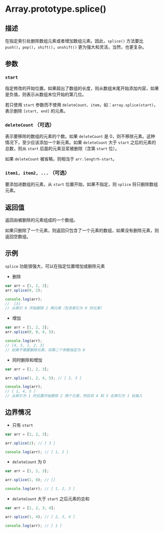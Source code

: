# Array.prototype.splice()

## 描述

在指定索引处删除数组元素或者增加数组元素。因此，`splice()` 方法要比 `push()`，`pop()`，`shift()`，`unshift()` 更为强大和灵活，当然，也更复杂。

## 参数

### `start`

指定修改的开始位置。如果超出了数组的长度，则从数组末尾开始添加内容，如果是负值，则表示从数组末位开始的第几位。

若只使用 `start` 参数而不使用 `deleteCount`、`item`，如：`array.splice(start)`，表示删除 `[start, end]` 的元素。

### `deleteCount` （可选）

表示要移除的数组的元素的个数。如果 `deleteCount` 是 0，则不移除元素。这种情况下，至少应该添加一个新元素。如果 `deleteCount` 大于 `start` 之后的元素的总数，则从 `start` 后面的元素豆浆被删除（含第 `start` 位）。

如果 `deleteCount` 被省略，则相当于 `arr.lengtrh-start`。

### `item1, item2, ...` （可选）

要添加进数组的元素，从 `start` 位置开始，如果不指定，则 `splice` 将只删除数组元素。

## 返回值

返回由被删除的元素组成的一个数组。

如果只删除了一个元素，则返回只包含了一个元素的数组，如果没有删除元素，则返回空数组。

## 示例

`splice` 功能很强大，可以在指定位置增加或删除元素

- 删除

```js
var arr = [1, 2, 3];
arr.splice(0, 2);

console.log(arr);
//  [3]
// 从索引 0 开始删除 2 两元素（包含索引为 0 的元素）
```

- 增加

```js
var arr = [1, 2, 3];
arr.splice(0, 0, 4, 5);

console.log(arr);
// [4, 5, 1, 2, 3]
// 如果不需要删除元素，将第二个参数指定为 0
```

- 同时删除和增加

```js
var arr = [1, 2, 3];

arr.splice(1, 2, 4, 5); // [ 2, 3 ]

console.log(arr);
// [ 1, 4, 5 ]
// 从索引为 1 的位置开始删除 2 两个元素，然后将 4 和 5 在索引为 1 处插入
```

## 边界情况

- 只有 `start`

```js
var arr = [1, 2, 3];

arr.splice(2); // [ 3 ]

console.log(arr); // [ 1, 2 ]
```

- `deleteCount` 为 0

```js
var arr = [1, 2, 3];

arr.splice(1, 0); // []

console.log(arr); // [ 1, 2, 3 ]
```

- `deleteCount` 大于 `start` 之后元素的总和

```js
var arr = [1, 2, 3, 4];

arr.splice(1, 4); // [ 2, 3, 4 ]

console.log(arr); // [ 1 ]
```
